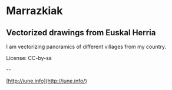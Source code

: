 # Marrazkiak

Vectorized drawings from Euskal Herria
--------------------------------------

I am vectorizing panoramics of different villages from my country.

License: CC-by-sa

--

[http://iune.info](http://iune.info/)

